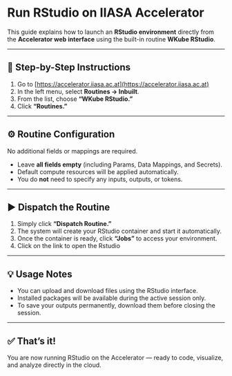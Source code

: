 # Run RStudio on IIASA Accelerator

This guide explains how to launch an **RStudio environment** directly from the **Accelerator web interface** using the built-in routine **WKube RStudio**.

---

## 🧭 Step-by-Step Instructions

1. Go to [https://accelerator.iiasa.ac.at](https://accelerator.iiasa.ac.at)
2. In the left menu, select **Routines → Inbuilt**.
3. From the list, choose **“WKube RStudio.”**
4. Click **“Routines.”**

---

## ⚙️ Routine Configuration

No additional fields or mappings are required.

- Leave **all fields empty** (including Params, Data Mappings, and Secrets).  
- Default compute resources will be applied automatically.  
- You do **not** need to specify any inputs, outputs, or tokens.

---

## ▶️ Dispatch the Routine

1. Simply click **“Dispatch Routine.”**  
2. The system will create your RStudio container and start it automatically.  
3. Once the container is ready, click **“Jobs”** to access your environment.
4. Click on the link to open the Rstudio 

---

## 💡 Usage Notes

- You can upload and download files using the RStudio interface.
- Installed packages will be available during the active session only.
- To save your outputs permanently, download them before closing the session.

---

## ✅ That’s it!

You are now running RStudio on the Accelerator — ready to code, visualize, and analyze directly in the cloud.
